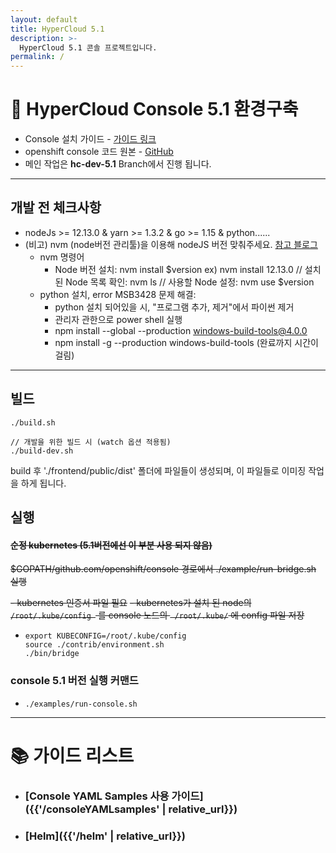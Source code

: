 ```yaml
---
layout: default
title: HyperCloud 5.1
description: >-
  HyperCloud 5.1 콘솔 프로젝트입니다.
permalink: /
---
```


# 📕 HyperCloud Console 5.1 환경구축

- Console 설치 가이드 - [가이드 링크](https://github.com/tmax-cloud/install-console)
- openshift console 코드 원본 - [GitHub](https://github.com/openshift/console/tree/release-4.5)
- 메인 작업은 **hc-dev-5.1** Branch에서 진행 됩니다.

---

## 개발 전 체크사항

- nodeJs >= 12.13.0 & yarn >= 1.3.2 & go >= 1.15 & python......
- (비고) nvm (node버전 관리툴)을 이용해 nodeJS 버전 맞춰주세요. [참고 블로그](http://hong.adfeel.info/backend/nodejs/window%EC%97%90%EC%84%9C-nvmnode-version-manager-%EC%82%AC%EC%9A%A9%ED%95%98%EA%B8%B0/)
  - nvm 명령어
    - Node 버전 설치: nvm install $version ex) nvm install 12.13.0 // 설치된 Node 목록 확인: nvm ls // 사용할 Node 설정: nvm use $version
  - python 설치, error MSB3428 문제 해결:
    - python 설치 되어있을 시, "프로그램 추가, 제거"에서 파이썬 제거
    - 관리자 관한으로 power shell 실행
    - npm install --global --production windows-build-tools@4.0.0
    - npm install -g --production windows-build-tools (완료까지 시간이 걸림)

---

## 빌드

```shell
./build.sh

// 개발을 위한 빌드 시 (watch 옵션 적용됨)
./build-dev.sh
```

build 후 './frontend/public/dist' 폴더에 파일들이 생성되며, 이 파일들로 이미징 작업을 하게 됩니다.

## 실행

#### ~~순정 kubernetes (5.1버전에선 이 부분 사용 되지 않음)~~

~~$GOPATH/github.com/openshift/console 경로에서
./example/run-bridge.sh 실행~~

~~- kubernetes 인증서 파일 필요~~
~~- kubernetes가 설치 된 node의 `/root/.kube/config ` 를 console 노드의 ` /root/.kube/` 에 config 파일 저장~~

- ```shell
  export KUBECONFIG=/root/.kube/config
  source ./contrib/environment.sh
  ./bin/bridge
  ```

### console 5.1 버전 실행 커맨드

- ```shell
  ./examples/run-console.sh
  ```

---

# 📚 가이드 리스트

- ### [Console YAML Samples 사용 가이드]({{'/consoleYAMLsamples' | relative_url}})
- ### [Helm]({{'/helm' | relative_url}})
